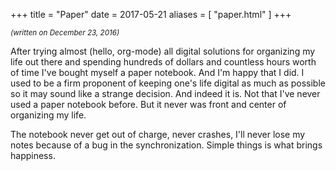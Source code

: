 +++
title = "Paper"
date = 2017-05-21
aliases = [ "paper.html" ]
+++

<small>_(written on December 23, 2016)_</small>

After trying almost (hello, org-mode) all digital solutions for organizing my life out there and spending hundreds of dollars and countless hours worth of time I've bought myself a paper notebook. And I'm happy that I did. I used to be a firm proponent of keeping one's life digital as much as possible so it may sound like  a strange decision. And indeed it is. Not that I've never used a paper notebook before. But it never was front and center of organizing my life.

The notebook never get out of charge, never crashes, I'll never lose my notes because of a bug in the synchronization. Simple things is what brings happiness.
